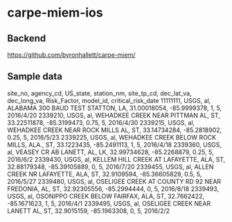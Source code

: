 # carpe-miem-ios

## Backend
https://github.com/byronhallett/carpe-miem/

## Sample data
site_no, agency_cd, US_state, station_nm, site_tp_cd, dec_lat_va, dec_long_va, Risk_Factor, model_id, critical_risk_date
11111111, USGS, al, ALABAMA 300 BAUD TEST STATTON, LA, 31.00018054, -85.9999378, 1, 5, 2016/4/20
2339210, USGS, al, WEHADKEE CREEK NEAR PITTMAN AL, ST, 33.22511878, -85.3199473, 0.75, 5, 2016/4/30
2339215, USGS, al, WEHADKEE CREEK NEAR ROCK MILLS AL, ST, 33.14734284, -85.2818902, 0.25, 5, 2016/5/23
2339225, USGS, al, WEHADKEE CREEK BELOW ROCK MILLS, ALA., ST, 33.1223435, -85.2491113, 1, 5, 2016/4/18
2339360, USGS, al, VEASEY CR AB LANETT, AL, LK, 32.99734628, -85.2268879, 0.25, 5, 2016/6/2
2339430, USGS, al, KELLEM HILL CREEK AT LAFAYETTE, ALA, ST, 32.88179348, -85.39105889, 0, 5, 2016/7/20
2339455, USGS, al, ALLEN CREEK NR LAFAYETTE, ALA, ST, 32.9109594, -85.36605829, 0.5, 5, 2016/5/27
2339480, USGS, al, OSELIGEE CREEK AT COUNTY RD 92 NEAR FREDONIA, AL, ST, 32.92305556, -85.2994444, 0, 5, 2016/8/18
2339493, USGS, al, OSONIPPO CREEK BELOW FAIRFAX, ALA, ST, 32.7662422, -85.1671623, 1, 5, 2016/4/1
2339495, USGS, al, OSELIGEE CREEK NEAR LANETT AL, ST, 32.9015159, -85.1963308, 0, 5, 2016/2/2
